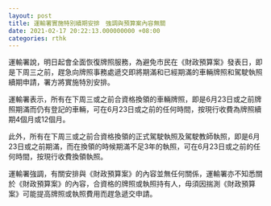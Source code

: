 ```yaml
---
layout: post
title: 運輸署實施特別續期安排　強調與預算案內容無關
date: 2021-02-17 20:22:13.000000000 +08:00
categories: rthk
---
```


運輸署說，明日起會全面恢復牌照服務，為避免市民在《財政預算案》發表日，即是下周三之前，趕急向牌照事務處遞交即將期滿和已經期滿的車輛牌照和駕駛執照續期申請，署方將實施特別安排。

運輸署表示，所有在下周三或之前合資格換領的車輛牌照，即是6月23日或之前牌照期滿而仍有登記的車輛，可在6月23日或之前的任何時間，按現行收費為牌照續期4個月或12個月。

此外，所有在下周三或之前合資格換領的正式駕駛執照及駕駛教師執照，即是6月23日或之前期滿，而在換領的時候期滿不足3年的執照，可在6月23日或之前的任何時間，按現行收費換領執照。

運輸署強調，有關安排與《財政預算案》的內容並無任何關係，運輸署亦不知悉關於《財政預算案》的內容，合資格的牌照或執照持有人，毋須因揣測《財政預算案》可能提高牌照或執照費用而趕急遞交申請。
